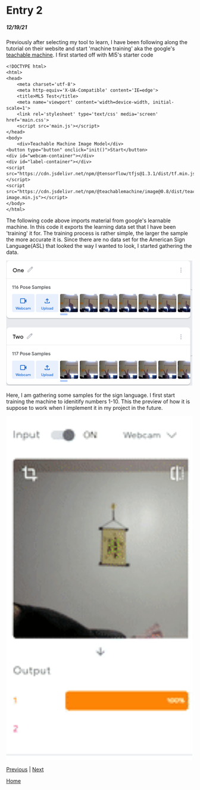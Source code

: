 # Entry 2
##### 12/19/21

Previously after selecting my tool to learn, I have been following along the tutorial on their website and start 'machine training' aka the google's [teachable machine](https://teachablemachine.withgoogle.com/). I first started off with Ml5's starter code

```
<!DOCTYPE html>
<html>
<head>
    <meta charset='utf-8'>
    <meta http-equiv='X-UA-Compatible' content='IE=edge'>
    <title>ML5 Test</title>
    <meta name='viewport' content='width=device-width, initial-scale=1'>
    <link rel='stylesheet' type='text/css' media='screen' href='main.css'>
    <script src='main.js'></script>
</head>
<body>
    <div>Teachable Machine Image Model</div>
<button type="button" onclick="init()">Start</button>
<div id="webcam-container"></div>
<div id="label-container"></div>
<script src="https://cdn.jsdelivr.net/npm/@tensorflow/tfjs@1.3.1/dist/tf.min.js"></script>
<script src="https://cdn.jsdelivr.net/npm/@teachablemachine/image@0.8/dist/teachablemachine-image.min.js"></script>
</body>
</html>
```
The following code above imports material from google's learnable machine. In this code it exports the learning data set that I have been 'training' it for. The training process is rather simple, the larger the sample the more accurate it is. Since there are no data set for the American Sign Language(ASL) that looked the way I wanted to look, I started gathering the data.

<img src="machineTeaching.png" alt="drawing" width="500"/>

Here, I am gathering some samples for the sign language. I first start training the machine to idenitify numbers 1-10. This the preview of how it is suppose to work when I implement it in my project in the future.

<img src="demoMachineLearning.gif" alt="demo" width="500"/>


[Previous](entry01.md) | [Next](entry03.md)

[Home](../README.md)